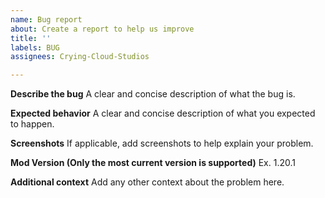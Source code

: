 ```yaml
---
name: Bug report
about: Create a report to help us improve
title: ''
labels: BUG
assignees: Crying-Cloud-Studios

---
```


**Describe the bug**
A clear and concise description of what the bug is.

**Expected behavior**
A clear and concise description of what you expected to happen.

**Screenshots**
If applicable, add screenshots to help explain your problem.

**Mod Version (Only the most current version is supported)**
 Ex. 1.20.1

**Additional context**
Add any other context about the problem here.
